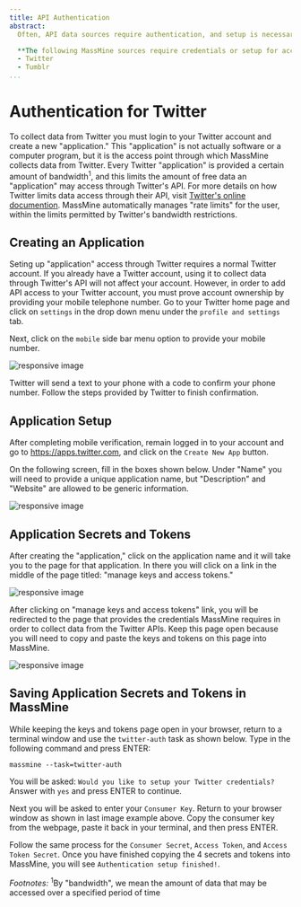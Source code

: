 ```yaml
---
title: API Authentication
abstract:
  Often, API data sources require authentication, and setup is necessary before MassMine can be authorized to collect data. This section explains how to access the required keys and tokens that allow API access, and how to save those credentials for use in ongoing data colletion projects. The steps below are a one-time setup. Once completed, MassMine will automatically connect to the available data sources for collection projects.

  **The following MassMine sources require credentials or setup for access:**
  - Twitter
  - Tumblr
...
```


# Authentication for Twitter

To collect data from Twitter you must login to your Twitter account and create a new "application." This "application" is not actually software or a computer program, but it is the access point through which MassMine collects data from Twitter. Every Twitter "application" is provided a certain amount of bandwidth<sup>1</sup>, and this limits the amount of free data an "application" may access through Twitter's API. For more details on how Twitter limits data access through their API, visit [Twitter's online documention](https://dev.twitter.com/overview/documentation).  MassMine automatically manages "rate limits" for the user, within the limits permitted by Twitter's bandwidth restrictions.

## Creating an Application

Seting up "application" access through Twitter requires a normal Twitter account. If you already have a Twitter account, using it to collect data through Twitter's API will not affect your account. However, in order to add API access to your Twitter account, you must prove account ownership by providing your mobile telephone number. Go to your Twitter home page and click on `settings` in the drop down menu under the `profile and settings` tab.

Next, click on the `mobile` side bar menu option to provide your mobile number.

<img src="images/mobile-twit.png" class="img-responsive" alt="responsive image" />

Twitter will send a text to your phone with a code to confirm your phone number. Follow the steps provided by Twitter to finish confirmation.

## Application Setup

After completing mobile verification, remain logged in to your account and go to <https://apps.twitter.com>, and click on the `Create New App` button.

On the following screen, fill in the boxes shown below. Under "Name" you will need to provide a unique application name, but "Description" and "Website" are allowed to be generic information.

<img src="images/create-app.png" class="img-responsive" alt="responsive image" />

## Application Secrets and Tokens

After creating the "application," click on the application name and it will take you to the page for that application. In there you will click on a link in the middle of the page titled: "manage keys and access tokens."

<img src="images/keys-click.png" class="img-responsive" alt="responsive image" />

After clicking on "manage keys and access tokens" link, you will be redirected to the page that provides the credentials MassMine requires in order to collect data from the Twitter APIs. Keep this page open because you will need to copy and paste the keys and tokens on this page into MassMine.

<img src="images/keys-tokens.png" class="img-responsive" alt="responsive image" />

## Saving Application Secrets and Tokens in MassMine

While keeping the keys and tokens page open in your browser, return to a terminal window and use the `twitter-auth` task as shown below. Type in the following command and press ENTER:

    massmine --task=twitter-auth

You will be asked: `Would you like to setup your Twitter credentials?` Answer with `yes` and press ENTER to continue.

Next you will be asked to enter your `Consumer Key`. Return to your browser window as shown in last image example above. Copy the consumer key from the webpage, paste it back in your terminal, and then press ENTER.

Follow the same process for the `Consumer Secret`, `Access Token`, and `Access Token Secret`. Once you have finished copying the 4 secrets and tokens into MassMine, you will see `Authentication setup finished!`.


*Footnotes:*
<sup>1</sup>By "bandwidth", we mean the amount of data that may be accessed over a specified period of time
